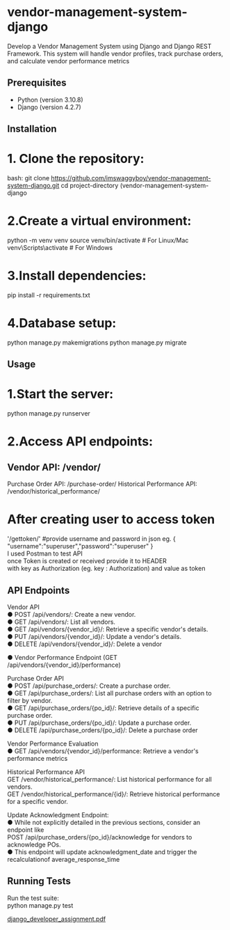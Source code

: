 # vendor-management-system-django

Develop a Vendor Management System using Django and Django REST Framework. This
system will handle vendor profiles, track purchase orders, and calculate vendor performance
metrics

## Prerequisites

- Python (version 3.10.8)
- Django (version 4.2.7)

## Installation

# 1. Clone the repository:
   bash:
   git clone https://github.com/imswaggyboy/vendor-management-system-django.git
   cd project-directory (vendor-management-system-django

# 2.Create a virtual environment:
python -m venv venv
source venv/bin/activate  # For Linux/Mac
venv\Scripts\activate     # For Windows

# 3.Install dependencies:
pip install -r requirements.txt

# 4.Database setup:
python manage.py makemigrations
python manage.py migrate

## Usage
# 1.Start the server:
python manage.py runserver

# 2.Access API endpoints:

## Vendor API: /vendor/
Purchase Order API: /purchase-order/
Historical Performance API: /vendor/historical_performance/

# After creating user to access token
'/gettoken/' #provide username and password in json eg. { "username":"superuser","password":"superuser" }  
I used Postman to test API  
once Token is created or received provide it to HEADER  
with key as Authorization (eg. key : Authorization) and value as token <received-token>    


## API Endpoints
Vendor API  
● POST /api/vendors/: Create a new vendor.  
● GET /api/vendors/: List all vendors.  
● GET /api/vendors/{vendor_id}/: Retrieve a specific vendor's details.  
● PUT /api/vendors/{vendor_id}/: Update a vendor's details.  
● DELETE /api/vendors/{vendor_id}/: Delete a vendor  
  
● Vendor Performance Endpoint (GET /api/vendors/{vendor_id}/performance)  
  
Purchase Order API  
● POST /api/purchase_orders/: Create a purchase order.  
● GET /api/purchase_orders/: List all purchase orders with an option to filter by vendor.  
● GET /api/purchase_orders/{po_id}/: Retrieve details of a specific purchase order.  
● PUT /api/purchase_orders/{po_id}/: Update a purchase order.  
● DELETE /api/purchase_orders/{po_id}/: Delete a purchase order  
  
Vendor Performance Evaluation  
● GET /api/vendors/{vendor_id}/performance: Retrieve a vendor's performance metrics  

Historical Performance API  
GET /vendor/historical_performance/: List historical performance for all vendors.  
GET /vendor/historical_performance/{id}/: Retrieve historical performance for a specific vendor.  
  
Update Acknowledgment Endpoint:  
● While not explicitly detailed in the previous sections, consider an endpoint like  
POST /api/purchase_orders/{po_id}/acknowledge for vendors to acknowledge POs.  
● This endpoint will update acknowledgment_date and trigger the recalculationof average_response_time  

## Running Tests  
Run the test suite:  
  python manage.py test  


[django_developer_assignment.pdf](https://github.com/imswaggyboy/vendor-management-system-django/files/13615015/django_developer_assignment.pdf)
